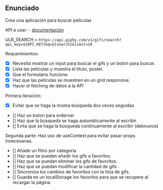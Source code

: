 ## Enunciado

Crea una aplicación para buscar películas

API a usar: - [documentación](https://developers.giphy.com/docs/api)

ULR_SEARCH = `https://api.giphy.com/v1/gifs/search?api_key=${API_KEY}&q=${search}&limit=10`

Requerimientos:

- [x] Necesita mostrar un input para buscar el gifs y un botón para buscar.
- [x] Lista las películas y muestra el título, poster.
- [x] Que el formulario funcione
- [x] Haz que las películas se muestren en un grid responsive.
- [x] Hacer el fetching de datos a la API

Primera iteración:

- [x] Evitar que se haga la misma búsqueda dos veces seguidas.
- [] Haz un boton para ordernar
- [] Haz que la búsqueda se haga automáticamente al escribir.
- [] Evita que se haga la búsqueda continuamente al escribir (debounce)

Segunda parte:
Haz uso de useContext para evitar pasar props innecesarias.

- [] Añade un filtro por categoría
- [] Haz que se puedan añadir los gifs a favoritos.
- [] Haz que se puedan eliminar los gifs de favoritos.
- [] Haz que se puedan modificar la cantidad de gifs .
- [] Sincroniza los cambios de favoritos con la lista de gifs.
- [] Guarda en un localStorage los favoritos para que se recupere al recargar la página.

